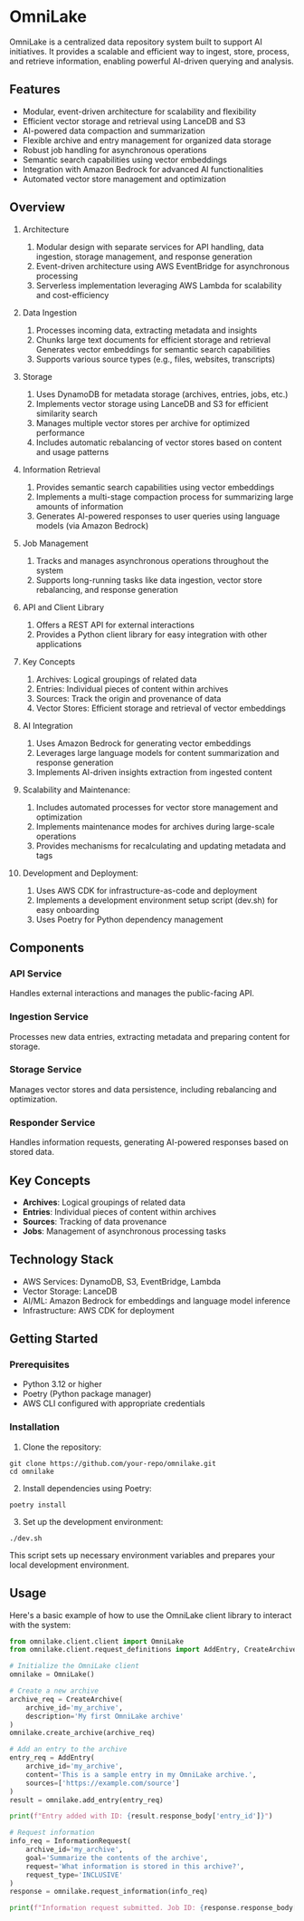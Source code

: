 # OmniLake

OmniLake is a centralized data repository system built to support AI initiatives. It provides a scalable and efficient way to ingest, store, process, and retrieve information, enabling powerful AI-driven querying and analysis.

## Features

- Modular, event-driven architecture for scalability and flexibility
- Efficient vector storage and retrieval using LanceDB and S3
- AI-powered data compaction and summarization
- Flexible archive and entry management for organized data storage
- Robust job handling for asynchronous operations
- Semantic search capabilities using vector embeddings
- Integration with Amazon Bedrock for advanced AI functionalities
- Automated vector store management and optimization

## Overview

1. Architecture
    1. Modular design with separate services for API handling, data ingestion, storage management, and response generation
    1. Event-driven architecture using AWS EventBridge for asynchronous processing
    1. Serverless implementation leveraging AWS Lambda for scalability and cost-efficiency

1. Data Ingestion
    1. Processes incoming data, extracting metadata and insights
    1. Chunks large text documents for efficient storage and retrieval
    Generates vector embeddings for semantic search capabilities
    1. Supports various source types (e.g., files, websites, transcripts)

1. Storage
    1. Uses DynamoDB for metadata storage (archives, entries, jobs, etc.)
    1. Implements vector storage using LanceDB and S3 for efficient similarity search
    1. Manages multiple vector stores per archive for optimized performance
    1. Includes automatic rebalancing of vector stores based on content and usage patterns

1. Information Retrieval
    1. Provides semantic search capabilities using vector embeddings
    1. Implements a multi-stage compaction process for summarizing large amounts of information
    1. Generates AI-powered responses to user queries using language models (via Amazon Bedrock)

1. Job Management
    1. Tracks and manages asynchronous operations throughout the system
    1. Supports long-running tasks like data ingestion, vector store rebalancing, and response generation

1. API and Client Library
    1. Offers a REST API for external interactions
    1. Provides a Python client library for easy integration with other applications

1. Key Concepts
    1. Archives: Logical groupings of related data
    1. Entries: Individual pieces of content within archives
    1. Sources: Track the origin and provenance of data
    1. Vector Stores: Efficient storage and retrieval of vector embeddings

1. AI Integration
    1. Uses Amazon Bedrock for generating vector embeddings
    1. Leverages large language models for content summarization and response generation
    1. Implements AI-driven insights extraction from ingested content

1. Scalability and Maintenance:
    1. Includes automated processes for vector store management and optimization
    1. Implements maintenance modes for archives during large-scale operations
    1. Provides mechanisms for recalculating and updating metadata and tags

1. Development and Deployment:
    1. Uses AWS CDK for infrastructure-as-code and deployment
    1. Implements a development environment setup script (dev.sh) for easy onboarding
    1. Uses Poetry for Python dependency management

## Components

### API Service
Handles external interactions and manages the public-facing API.

### Ingestion Service
Processes new data entries, extracting metadata and preparing content for storage.

### Storage Service
Manages vector stores and data persistence, including rebalancing and optimization.

### Responder Service
Handles information requests, generating AI-powered responses based on stored data.

## Key Concepts

- **Archives**: Logical groupings of related data
- **Entries**: Individual pieces of content within archives
- **Sources**: Tracking of data provenance
- **Jobs**: Management of asynchronous processing tasks

## Technology Stack

- AWS Services: DynamoDB, S3, EventBridge, Lambda
- Vector Storage: LanceDB
- AI/ML: Amazon Bedrock for embeddings and language model inference
- Infrastructure: AWS CDK for deployment

## Getting Started

### Prerequisites

- Python 3.12 or higher
- Poetry (Python package manager)
- AWS CLI configured with appropriate credentials

### Installation

1. Clone the repository:
```
git clone https://github.com/your-repo/omnilake.git
cd omnilake
```

2. Install dependencies using Poetry:
```
poetry install
```

3. Set up the development environment:
```
./dev.sh
```

This script sets up necessary environment variables and prepares your local development environment.

## Usage

Here's a basic example of how to use the OmniLake client library to interact with the system:

```python
from omnilake.client.client import OmniLake
from omnilake.client.request_definitions import AddEntry, CreateArchive

# Initialize the OmniLake client
omnilake = OmniLake()

# Create a new archive
archive_req = CreateArchive(
    archive_id='my_archive',
    description='My first OmniLake archive'
)
omnilake.create_archive(archive_req)

# Add an entry to the archive
entry_req = AddEntry(
    archive_id='my_archive',
    content='This is a sample entry in my OmniLake archive.',
    sources=['https://example.com/source']
)
result = omnilake.add_entry(entry_req)

print(f"Entry added with ID: {result.response_body['entry_id']}")

# Request information
info_req = InformationRequest(
    archive_id='my_archive',
    goal='Summarize the contents of the archive',
    request='What information is stored in this archive?',
    request_type='INCLUSIVE'
)
response = omnilake.request_information(info_req)

print(f"Information request submitted. Job ID: {response.response_body['job_id']}")
```